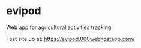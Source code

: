 # evipod
Web app for agricultural activities tracking

Test site up at: https://evipod.000webhostapp.com/
